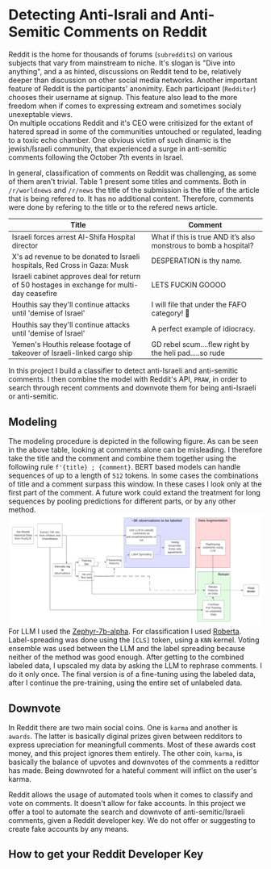 # Detecting Anti-Israli and Anti-Semitic Comments on Reddit

Reddit is the home for thousands of forums (`subreddits`) on various subjects that vary from mainstream to niche. It's slogan is "Dive into anything", and a as hinted, discussions on Reddit tend to be, relatively deeper than discussion on other social media networks. Another important feature of Reddit is the participants' anonimity. Each participant (`Redditor`) chooses their username at signup. This feature also lead to the more freedom when if comes to expressing extream and sometimes socialy unexeptable views.  
On multiple occations Reddit and it's CEO were critisized for the extant of hatered spread in some of the communities untouched or regulated, leading to a toxic echo chamber. One obvious victim of such dinamic is the jewish/Israeli community, that experienced a surge in anti-semitic comments following the October 7th events in Israel.  

In general, classification of comments on Reddit was challenging, as some of them aren't trivial. Table 1 present some titles and comments. Both in `/r/worldnews` and `/r/news` the title of the submission is the title of the article that is being refered to. It has no additional content. Therefore, comments were done by refering to the title or to the refered news article.  

| Title | Comment |
| ----- | ------- |
| Israeli forces arrest Al-Shifa Hospital director | What if this is true AND it’s also monstrous to bomb a hospital? |
| X's ad revenue to be donated to Israeli hospitals, Red Cross in Gaza: Musk | DESPERATION is thy name. |
| Israeli cabinet approves deal for return of 50 hostages in exchange for multi-day ceasefire | LETS FUCKIN GOOOO |
| Houthis say they'll continue attacks until 'demise of Israel' | I will file that under the FAFO category! 😬 |
| Houthis say they'll continue attacks until 'demise of Israel' | A perfect example of idiocracy. |
| Yemen's Houthis release footage of takeover of Israeli-linked cargo ship | GD rebel scum....flew right by the heli pad.....so rude |


In this project I build a classifier to detect anti-Israeli and anti-semitic comments. I then combine the model with Reddit's API, `PRAW`, in order to search through recent comments and downvote them for being anti-Israeli or anti-semitic.  

## Modeling
The modeling procedure is depicted in the following figure. As can be seen in the above table, looking at comments alone can be misleading. I therefore take the title and the comment and combine them together using the following rule `f'{title} ; {comment}`. BERT based models can handle sequences of up to a length of `512` tokens. In some cases the combinations of title and a comment surpass this window. In these cases I look only at the first part of the comment. A future work could extand the treatment for long sequences by pooling predictions for different parts, or by any other method.  
![Modeling](https://github.com/DavidHarar/Reddit/blob/main/plots/modeling.png)
For LLM I used the [Zephyr-7b-alpha](https://huggingface.co/HuggingFaceH4/zephyr-7b-alpha). For classification I used [Roberta](https://huggingface.co/roberta-base). Label-spreading was done using the `[CLS]` token, using a `KNN` kernel. Voting ensemble was used between the LLM and the label spreading because neither of the method was good enough. After getting to the combined labeled data, I upscaled my data by asking the LLM to rephrase comments. I do it only once. The final version is of a fine-tuning using the labeled data, after I continue the pre-training, using the entire set of unlabeled data.  


## Downvote
In Reddit there are two main social coins. One is `karma` and another is `awards`. The latter is basically diginal prizes given between redditors to express upreciation for meaningfull comments. Most of these awards cost money, and this project ignores them entirely. The other coin, `karma`, is basically the balance of upvotes and downvotes of the comments a redittor has made. Being downvoted for a hateful comment will inflict on the user's karma.  

Reddit allows the usage of automated tools when it comes to classify and vote on comments. It doesn't allow for fake accounts. In this project we offer a tool to automate the search and downvote of anti-semitic/Israeli comments, given a Reddit developer key. We do not offer or suggesting to create fake accounts by any means.  

## How to get your Reddit Developer Key

